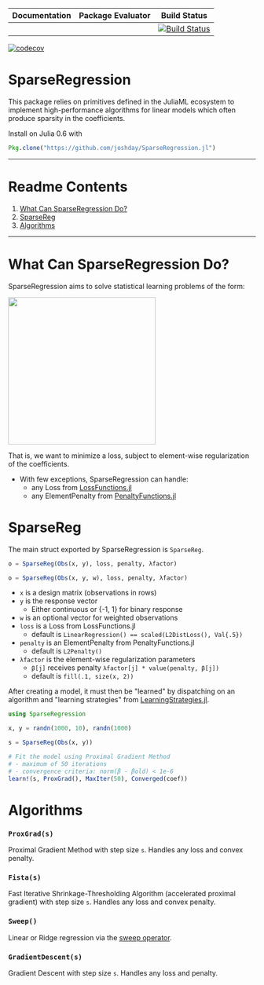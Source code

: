 | Documentation | Package Evaluator | Build Status |
|----------------|-------------------|--------------|
|  |  |[![Build Status](https://travis-ci.org/joshday/SparseRegression.jl.svg?branch=master)](https://travis-ci.org/joshday/SparseRegression.jl)
[![codecov](https://codecov.io/gh/joshday/SparseRegression.jl/branch/master/graph/badge.svg)](https://codecov.io/gh/joshday/SparseRegression.jl)


# SparseRegression

This package relies on primitives defined in the JuliaML ecosystem to implement high-performance algorithms for linear models which often produce sparsity in the coefficients.   

Install on Julia 0.6 with
```julia
Pkg.clone("https://github.com/joshday/SparseRegression.jl")
```

---

# Readme Contents
1. [What Can SparseRegression Do?](#what-can-sparseregression-do)
1. [SparseReg](#sparsereg)
1. [Algorithms](#algorithms)

---


# What Can SparseRegression Do?

SparseRegression aims to solve statistical learning problems of the form:

<img width=300 src="https://cloud.githubusercontent.com/assets/8075494/25072239/5d85db30-2297-11e7-817e-e7bebaf056cd.png">

That is, we want to minimize a loss, subject to element-wise regularization of the coefficients.

- With few exceptions, SparseRegression can handle:
  - any Loss from [LossFunctions.jl](https://github.com/JuliaML/LossFunctions.jl#available-losses)
  - any ElementPenalty from [PenaltyFunctions.jl](https://github.com/JuliaML/PenaltyFunctions.jl#available-penalties)


# SparseReg
The main struct exported by SparseRegression is `SparseReg`.



```julia
o = SparseReg(Obs(x, y), loss, penalty, λfactor)

o = SparseReg(Obs(x, y, w), loss, penalty, λfactor)
```
- `x` is a design matrix (observations in rows)
- `y` is the response vector
  - Either continuous or \{-1, 1\} for binary response
- `w` is an optional vector for weighted observations
- `loss` is a Loss from LossFunctions.jl
  - default is `LinearRegression() == scaled(L2DistLoss(), Val{.5})`
- `penalty` is an ElementPenalty from PenaltyFunctions.jl
  - default is `L2Penalty()`
- `λfactor` is the element-wise regularization parameters
  - `β[j]` receives penalty `λfactor[j] * value(penalty, β[j])`  
  - default is `fill(.1, size(x, 2))`

After creating a model, it must then be "learned" by dispatching on an algorithm and "learning strategies" from [LearningStrategies.jl](https://github.com/JuliaML/LearningStrategies.jl).  

```julia
using SparseRegression

x, y = randn(1000, 10), randn(1000)

s = SparseReg(Obs(x, y))

# Fit the model using Proximal Gradient Method
# - maximum of 50 iterations
# - convergence criteria: norm(β - βold) < 1e-6
learn!(s, ProxGrad(), MaxIter(50), Converged(coef))
```



# Algorithms

### `ProxGrad(s)`
Proximal Gradient Method with step size `s`.  Handles any loss and convex penalty.

### `Fista(s)`
Fast Iterative Shrinkage-Thresholding Algorithm (accelerated proximal gradient) with step size `s`.  Handles any loss and convex penalty.

### `Sweep()`
Linear or Ridge regression via the [sweep operator](https://github.com/joshday/SweepOperator.jl).

### `GradientDescent(s)`
Gradient Descent with step size `s`.  Handles any loss and penalty.
